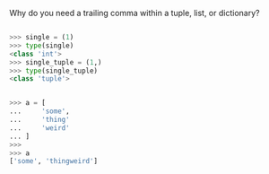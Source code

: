 Why do you need a trailing comma within a tuple, list, or dictionary?
```python

>>> single = (1)
>>> type(single)
<class 'int'>
>>> single_tuple = (1,)
>>> type(single_tuple)
<class 'tuple'>
```

```python

>>> a = [
...     'some',
...     'thing'
...     'weird'
... ]
>>> 
>>> a
['some', 'thingweird']
```
